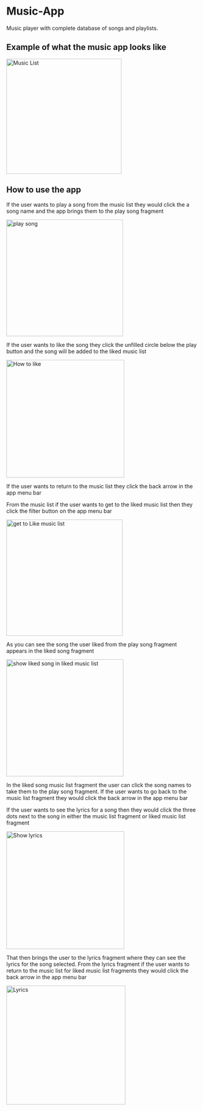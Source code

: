 # Music-App
Music player with complete database of songs and playlists.

<H2> Example of what the music app looks like </H2>
<img width="302" alt="Music List" src="https://user-images.githubusercontent.com/78062418/209401829-3309e137-0541-475c-a69c-66b791eb023f.png">
<H2> How to use the app </H2>
<p> If the user wants to play a song from the music list they would click the a song name and the app brings them to the play song fragment</p>
<img width="306" alt="play song" src="https://user-images.githubusercontent.com/78062418/209402024-05f63ec6-f3fb-41a0-b138-ba974bc0c378.png">
<p> If the user wants to like the song they click the unfilled circle below the play button and the song will be added to the liked music list </p>
<img width="309" alt="How to like" src="https://user-images.githubusercontent.com/78062418/209402109-f7546f38-b552-456e-97e5-9c10754dbbe7.png">
<p> If the user wants to return to the music list they click the back arrow in the app menu bar </p>
<p> From the music list if the user wants to get to the liked music list then they click the filter button on the app menu bar</p>
<img width="305" alt="get to Like music list" src="https://user-images.githubusercontent.com/78062418/209402333-7f23deee-9ae5-46c1-b371-680aa0fb2b68.png">
<p> As you can see the song the user liked from the play song fragment appears in the liked song fragment </p>
<img width="307" alt="show liked song in liked music list" src="https://user-images.githubusercontent.com/78062418/209402403-347eec9e-4aa6-4637-befd-02f9f4f34011.png">
<p> In the liked song music list fragment the user can click the song names to take them to the play song fragment. If the user wants to go back to the music list fragment they would click the back arrow in the app menu bar </p>
<p> If the user wants to see the lyrics for a song then they would click the three dots next to the song in either the  music list fragment or liked music list fragment </p>
<img width="309" alt="Show lyrics" src="https://user-images.githubusercontent.com/78062418/209402656-d2f32dbf-c787-4655-b303-d7198f3b1e68.png">
<p> That then brings the user to the lyrics fragment where they can see the lyrics for the song selected. From the lyrics fragment if the user wants to return to the music list for liked music list fragments they would click the back arrow in the app menu bar </p>
<img width="312" alt="Lyrics" src="https://user-images.githubusercontent.com/78062418/209402739-650e3372-c23c-4f2c-bcc6-6a1da2eaec40.png">
